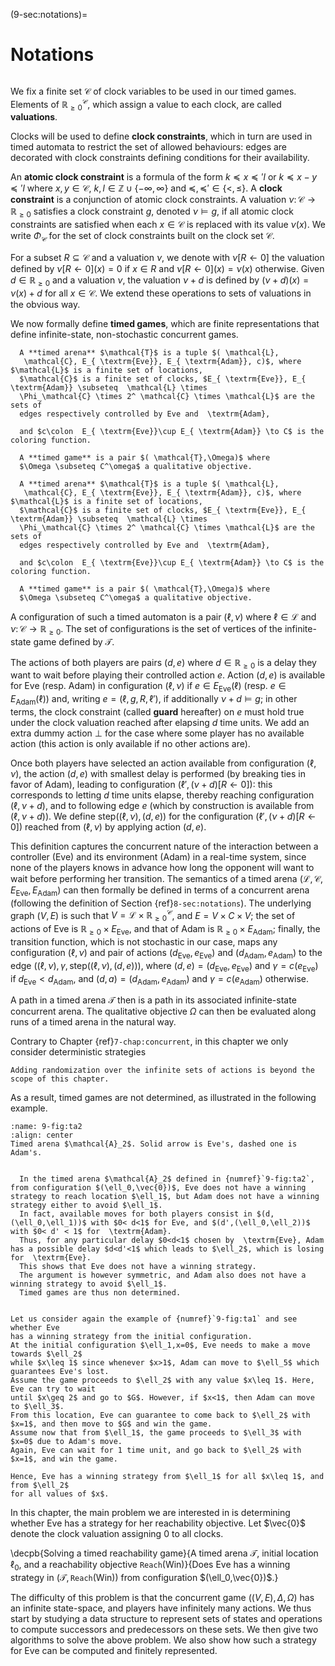 (9-sec:notations)=
# Notations

```{math}

```

We fix a finite set $\mathcal{C}$ of clock variables to be used
in our timed games. Elements of $\mathbb{R}_{\geq 0}^ \mathcal{C}$, which assign a
value to each clock, are called **valuations**.

Clocks will be used to define **clock constraints**, which in turn
are used in timed automata to restrict the set of allowed behaviours:
edges are decorated with clock constraints defining conditions for
their availability.

An **atomic clock constraint** is a formula of the form $k \preceq
x \preceq' l$ or $k \preceq x - y \preceq' l$ where $x,y \in  \mathcal{C}$,
$k,l \in \mathbb{Z}\cup\{-\infty,\infty\}$ and
${\mathord\preceq,\mathord\preceq' \in
  \{\mathord<,\mathord\leq\}}$. A **clock constraint** is a
conjunction of atomic clock constraints.  A valuation $\nu\colon
 \mathcal{C}\to \mathbb{R}_{\geq 0}$ satisfies a clock constraint $g$, denoted $\nu \models g$,
if all atomic clock constraints are satisfied when each $x\in  \mathcal{C}$
is replaced with its value $\nu(x)$.  We write $\Phi_\mathcal{C}$ for the
set of clock constraints built on the clock set $\mathcal{C}$.

For a subset $R\subseteq  \mathcal{C}$ and a valuation $\nu$, we denote
with ${\nu[R \leftarrow 0]}$ the valuation defined by ${\nu[R
    \leftarrow 0](x) = 0}$ if $x \in R$ and ${\nu[R\leftarrow 0](x) =
  \nu(x)}$ otherwise. Given $d \in \mathbb{R}_{\geq 0}$ and a
valuation $\nu$, the valuation $\nu+d$ is defined by $(\nu+d)(x) =
\nu(x)+d$ for all $x\in  \mathcal{C}$. We extend these operations to sets
of valuations in the obvious way.

We now formally define **timed games**, which are finite
representations that define infinite-state, non-stochastic concurrent
games.

````{prf:definition} NEEDS TITLE AND LABEL 
  A **timed arena** $\mathcal{T}$ is a tuple $( \mathcal{L},
   \mathcal{C}, E_{ \textrm{Eve}}, E_{ \textrm{Adam}}, c)$, where $\mathcal{L}$ is a finite set of locations,
  $\mathcal{C}$ is a finite set of clocks, $E_{ \textrm{Eve}}, E_{ \textrm{Adam}} \subseteq  \mathcal{L} \times
  \Phi_\mathcal{C} \times 2^ \mathcal{C} \times \mathcal{L}$ are the sets of
  edges respectively controlled by Eve and  \textrm{Adam},

  and $c\colon  E_{ \textrm{Eve}}\cup E_{ \textrm{Adam}} \to C$ is the coloring function.

  A **timed game** is a pair $( \mathcal{T},\Omega)$ where
  $\Omega \subseteq C^\omega$ a qualitative objective.

  A **timed arena** $\mathcal{T}$ is a tuple $( \mathcal{L},
   \mathcal{C}, E_{ \textrm{Eve}}, E_{ \textrm{Adam}}, c)$, where $\mathcal{L}$ is a finite set of locations,
  $\mathcal{C}$ is a finite set of clocks, $E_{ \textrm{Eve}}, E_{ \textrm{Adam}} \subseteq  \mathcal{L} \times
  \Phi_\mathcal{C} \times 2^ \mathcal{C} \times \mathcal{L}$ are the sets of
  edges respectively controlled by Eve and  \textrm{Adam},

  and $c\colon  E_{ \textrm{Eve}}\cup E_{ \textrm{Adam}} \to C$ is the coloring function.

  A **timed game** is a pair $( \mathcal{T},\Omega)$ where
  $\Omega \subseteq C^\omega$ a qualitative objective.

````

A configuration of such a timed automaton is a pair $(\ell,\nu)$ where
$\ell\in \mathcal{L}$ and $\nu\colon  \mathcal{C}\to \mathbb{R}_{\geq 0}$.  The set of
configurations is the set of vertices of the infinite-state game
defined by $\mathcal{T}$.

The actions of both players are pairs $(d,e)$ where $d\in \mathbb{R}_{\geq 0}$ is a
delay they want to wait before playing their controlled
action $e$. Action $(d,e)$ is available for Eve (resp. Adam) in
configuration $(\ell,\nu)$ if $e\in E_{ \textrm{Eve}}(\ell)$ (resp. $e\in E_{ \textrm{Adam}}(\ell)$)
and, writing $e=(\ell,g,R,\ell')$, if additionally $\nu+d\models g$;
in other terms, the clock constraint (called **guard** hereafter)
on $e$ must hold true under the clock valuation reached after elapsing
$d$ time units. We add an extra dummy action $\bot$ for the case where
some player has no available action (this action is only available if
no other actions are).

Once both players have selected an action available from
configuration $(\ell,\nu)$, the action $(d,e)$ with smallest delay is
performed (by breaking ties in favor of Adam), leading to configuration $(\ell',(\nu+d)[R\leftarrow 0])$:
this corresponds to letting $d$ time units elapse, thereby reaching
configuration $(\ell,\nu+d)$, and to following edge $e$ (which by
construction is available from $(\ell,\nu+d)$).  We define
$\mathsf{step}((\ell,\nu),(d,e))$ for the configuration
$(\ell',(\nu+d)[R\leftarrow 0])$ reached from $(\ell,\nu)$ by applying
action $(d,e)$.

This definition captures the concurrent nature of the interaction
between a controller (Eve) and its environment (Adam) in a real-time
system, since none of the players knows in advance how long the
opponent will want to wait before performing her transition.
The semantics of a timed arena $( \mathcal{L},  \mathcal{C}, E_{ \textrm{Eve}}, E_{ \textrm{Adam}})$ can then
formally be defined in terms of a concurrent arena (following the
definition of Section {ref}`8-sec:notations`).  The underlying
graph $(V,E)$ is such that $V= \mathcal{L}\times  \mathbb{R}_{\geq 0}^{ \mathcal{C}}$, and $E=
V\times C\times V$; the set of actions of Eve is $\mathbb{R}_{\geq 0}\times E_{ \textrm{Eve}}$, and that
of Adam is $\mathbb{R}_{\geq 0}\times E_{ \textrm{Adam}}$; finally, the transition function,
which is not stochastic in our case, maps any
configuration $(\ell,\nu)$ and pair of actions $(d_\textrm{Eve},e_\textrm{Eve})$ and
$(d_\textrm{Adam},e_\textrm{Adam})$ to the edge $((\ell,\nu),\gamma,
 \mathsf{step}((\ell,\nu),(d,e)))$, where $(d,e)=(d_\textrm{Eve},e_\textrm{Eve})$ and $\gamma=c(e_\mathrm{Eve})$
if
$d_\textrm{Eve}<d_\textrm{Adam}$,  and $(d,a)=(d_\textrm{Adam},e_\textrm{Adam})$ and $\gamma=c(e_\mathrm{Adam})$ otherwise.

A path in a timed arena $\mathcal{T}$ then is a path in its
associated infinite-state concurrent arena. The qualitative
objective $\Omega$ can then be evaluated along runs of a timed arena in
the natural way.

Contrary to Chapter {ref}`7-chap:concurrent`, in this chapter we only consider deterministic strategies

```{margin}
Adding randomization over the infinite sets of actions is beyond the scope of this chapter.
```

  As a result, timed games are not
determined, as illustrated in the following example.

```{figure} ./../FigAndAlgos/9-fig:ta2.png
:name: 9-fig:ta2
:align: center
Timed arena $\mathcal{A}_2$. Solid arrow is Eve's, dashed one is Adam's.
```

````{prf:example} NEEDS LABEL Timed Games are not Determined

  In the timed arena $\mathcal{A}_2$ defined in {numref}`9-fig:ta2`, from configuration $(\ell_0,\vec{0})$, Eve does not have a winning strategy to reach location $\ell_1$, but Adam does not have a winning strategy either to avoid $\ell_1$.
  In fact, available moves for both players consist in $(d,(\ell_0,\ell_1))$ with $0< d<1$ for Eve, and $(d',(\ell_0,\ell_2))$ with $0< d' < 1$ for  \textrm{Adam}.
  Thus, for any particular delay $0<d<1$ chosen by  \textrm{Eve}, Adam has a possible delay $d<d'<1$ which leads to $\ell_2$, which is losing for  \textrm{Eve}.
  This shows that Eve does not have a winning strategy.
  The argument is however symmetric, and Adam also does not have a winning strategy to avoid $\ell_1$.
  Timed games are thus non determined.

````

````{prf:example} NEEDS LABEL Winning strategy on running example

Let us consider again the example of {numref}`9-fig:ta1` and see whether Eve
has a winning strategy from the initial configuration.
At the initial configuration $\ell_1,x=0$, Eve needs to make a move towards $\ell_2$
while $x\leq 1$ since whenever $x>1$, Adam can move to $\ell_5$ which guarantees Eve's lost.
Assume the game proceeds to $\ell_2$ with any value $x\leq 1$. Here, Eve can try to wait
until $x\geq 2$ and go to $G$. However, if $x<1$, then Adam can move to $\ell_3$.
From this location, Eve can guarantee to come back to $\ell_2$ with $x=1$, and then move to $G$ and win the game.
Assume now that from $\ell_1$, the game proceeds to $\ell_3$ with $x=0$ due to Adam's move.
Again, Eve can wait for 1 time unit, and go back to $\ell_2$ with $x=1$, and win the game.

Hence, Eve has a winning strategy from $\ell_1$ for all $x\leq 1$, and from $\ell_2$
for all values of $x$.

````

In this chapter, the main problem we are interested in is determining
whether Eve has a strategy for her reachability objective.
Let $\vec{0}$ denote the clock valuation assigning $0$ to all clocks.

\decpb{Solving a timed reachability game}{A timed arena $\mathcal{T}$, initial location $\ell_0$, and a reachability objective $\mathtt{Reach}( \textrm{Win})$}{Does Eve has a winning strategy in $( \mathcal{T}, \mathtt{Reach}( \textrm{Win}))$ from configuration $(\ell_0,\vec{0})$.}

The difficulty of this problem is that the concurrent
game $((V,E),\Delta,\Omega)$ has an infinite state-space, and players
have infinitely many actions.  We thus start by studying a data
structure to represent sets of states and operations to compute
successors and predecessors on these sets.  We then give two
algorithms to solve the above problem.  We also show how such a
strategy for Eve can be computed and finitely represented.
